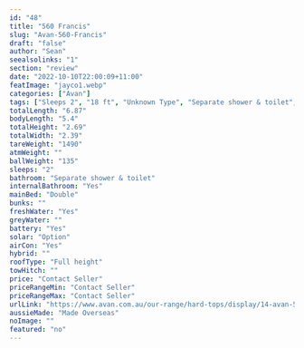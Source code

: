 ```yaml
---
id: "48"
title: "560 Francis"
slug: "Avan-560-Francis"
draft: "false"
author: "Sean"
seealsolinks: "1"
section: "review"
date: "2022-10-10T22:00:09+11:00"
featImage: "jayco1.webp"
categories: ["Avan"]
tags: ["Sleeps 2", "18 ft", "Unknown Type", "Separate shower & toilet", "Full height", "Price Unknown"]
totalLength: "6.87"
bodyLength: "5.4"
totalHeight: "2.69"
totalWidth: "2.39"
tareWeight: "1490"
atmWeight: ""
ballWeight: "135"
sleeps: "2"
bathroom: "Separate shower & toilet"
internalBathroom: "Yes"
mainBed: "Double"
bunks: ""
freshWater: "Yes"
greyWater: ""
battery: "Yes"
solar: "Option"
airCon: "Yes"
hybrid: ""
roofType: "Full height"
towHitch: ""
price: "Contact Seller"
priceRangeMin: "Contact Seller"
priceRangeMax: "Contact Seller"
urlLink: "https://www.avan.com.au/our-range/hard-tops/display/14-avan-500-series-hardtop"
aussieMade: "Made Overseas"
noImage: ""
featured: "no"
---
```

